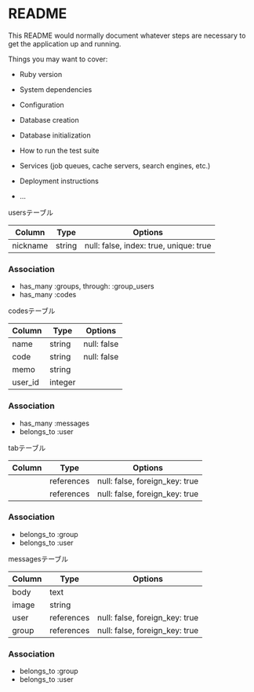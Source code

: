 # README

This README would normally document whatever steps are necessary to get the
application up and running.

Things you may want to cover:

* Ruby version

* System dependencies

* Configuration

* Database creation

* Database initialization

* How to run the test suite

* Services (job queues, cache servers, search engines, etc.)

* Deployment instructions

* ...

usersテーブル

|Column|Type|Options|
|------|----|-------|
|nickname|string|null: false, index: true, unique: true|

### Association
- has_many :groups, through: :group_users
- has_many :codes

codesテーブル

|Column|Type|Options|
|------|----|-------|
|name|string|null: false|
|code|string|null: false|
|memo|string||
|user_id|integer||

### Association
- has_many :messages
- belongs_to :user

tabテーブル

|Column|Type|Options|
|------|----|-------|
||references|null: false, foreign_key: true|
||references|null: false, foreign_key: true|

### Association
- belongs_to :group
- belongs_to :user

messagesテーブル

|Column|Type|Options|
|------|----|-------|
|body|text||
|image|string||
|user|references|null: false, foreign_key: true|
|group|references|null: false, foreign_key: true|

### Association
- belongs_to :group
- belongs_to :user
